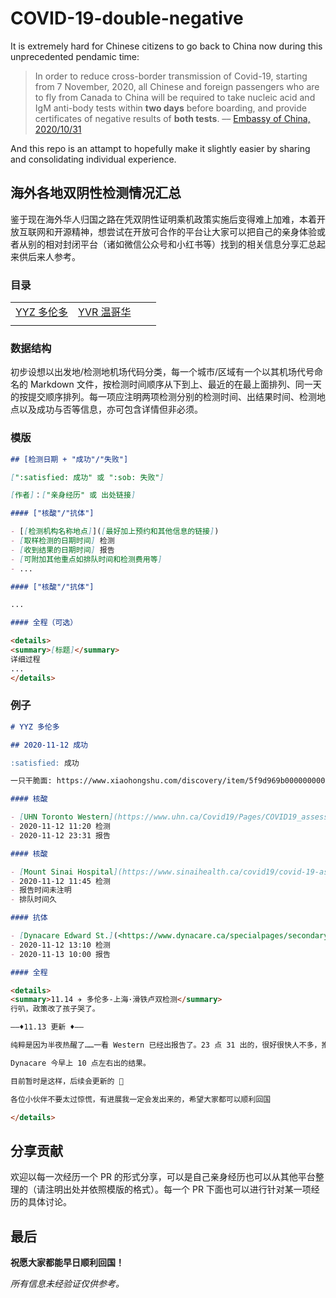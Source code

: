 # COVID-19-double-negative

It is extremely hard for Chinese citizens to go back to China now during this unprecedented pendamic time:

> In order to reduce cross-border transmission of Covid-19, starting from 7 November, 2020, all Chinese and foreign passengers who are to fly from Canada to China will be required to take nucleic acid and IgM anti-body tests within **two days** before boarding, and provide certificates of negative results of **both tests**.
> –– [Embassy of China, 2020/10/31](http://ca.china-embassy.org/eng/sggg/t1828289.htm)

And this repo is an attampt to hopefully make it slightly easier by sharing and consolidating individual experience.

## 海外各地双阴性检测情况汇总

鉴于现在海外华人归国之路在凭双阴性证明乘机政策实施后变得难上加难，本着开放互联网和开源精神，想尝试在开放可合作的平台让大家可以把自己的亲身体验或者从别的相对封闭平台（诸如微信公众号和小红书等）找到的相关信息分享汇总起来供后来人参考。

### 目录

|                      |                      |     |     |
| :------------------: | :------------------: | :-: | :-: |
| [YYZ 多伦多](YYZ.md) | [YVR 温哥华](YVR.md) |     |     |
|                      |                      |     |     |

### 数据结构

初步设想以出发地/检测地机场代码分类，每一个城市/区域有一个以其机场代号命名的 Markdown 文件，按检测时间顺序从下到上、最近的在最上面排列、同一天的按提交顺序排列。每一项应注明两项检测分别的检测时间、出结果时间、检测地点以及成功与否等信息，亦可包含详情但非必须。

### 模版

```md
## [检测日期 + "成功"/"失败"]

[":satisfied: 成功" 或 ":sob: 失败"]

[作者]：["亲身经历" 或 出处链接]

#### ["核酸"/"抗体"]

- [[检测机构名称地点]]([最好加上预约和其他信息的链接])
- [取样检测的日期时间] 检测
- [收到结果的日期时间] 报告
- [可附加其他重点如排队时间和检测费用等]
- ...

#### ["核酸"/"抗体"]

...

#### 全程（可选）

<details>
<summary>[标题]</summary>
详细过程
...
</details>
```

### 例子

```md
# YYZ 多伦多

## 2020-11-12 成功

:satisfied: 成功

一只干脆面: https://www.xiaohongshu.com/discovery/item/5f9d969b0000000001002c4f

#### 核酸

- [UHN Toronto Western](https://www.uhn.ca/Covid19/Pages/COVID19_assessment_centre.aspx)
- 2020-11-12 11:20 检测
- 2020-11-12 23:31 报告

#### 核酸

- [Mount Sinai Hospital](https://www.sinaihealth.ca/covid19/covid-19-assessment-centre/)
- 2020-11-12 11:45 检测
- 报告时间未注明
- 排队时间久

#### 抗体

- [Dynacare Edward St.](<https://www.dynacare.ca/specialpages/secondarynav/find-a-location/toronto-(5).aspx>>)
- 2020-11-12 13:10 检测
- 2020-11-13 10:00 报告

#### 全程

<details>
<summary>11.14 ✈️ 多伦多-上海·滑铁卢双检测</summary>
行叭，政策改了孩子哭了。

——♦️11.13 更新 ♦️——

纯粹是因为半夜热醒了……一看 Western 已经出报告了。23 点 31 出的，很好很快人不多，推荐一波。

Dynacare 今早上 10 点左右出的结果。

目前暂时是这样，后续会更新的 👀

各位小伙伴不要太过惊慌，有进展我一定会发出来的，希望大家都可以顺利回国

</details>
```

## 分享贡献

欢迎以每一次经历一个 PR 的形式分享，可以是自己亲身经历也可以从其他平台整理的（请注明出处并依照模版的格式）。每一个 PR 下面也可以进行针对某一项经历的具体讨论。

## 最后

**祝愿大家都能早日顺利回国！**

_所有信息未经验证仅供参考。_
